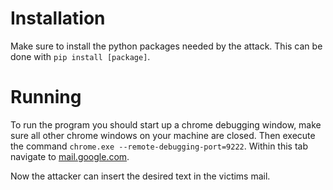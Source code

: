 # Installation
Make sure to install the python packages needed by the attack. This can be done with `pip install [package]`. 

# Running
To run the program you should start up a chrome debugging window, make sure all other chrome windows on your machine are closed. 
Then execute the command `chrome.exe --remote-debugging-port=9222`. Within this tab navigate to [mail.google.com](https://mail.google.com/).  

Now the attacker can insert the desired text in the victims mail.  
